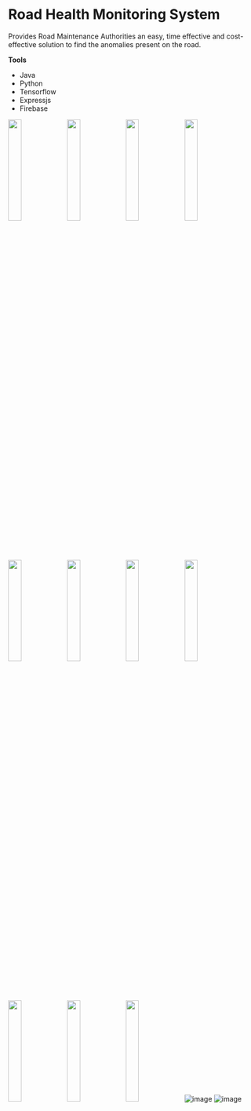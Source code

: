 # Road Health Monitoring System
Provides Road Maintenance Authorities an easy, time effective and cost-effective solution to find the anomalies present on the road. 
<br>

<b>Tools</b>
  <ul>
  <li>Java</>
  <li>Python</>
  <li>Tensorflow</>
  <li>Expressjs</>
  <li>Firebase</>
  </ul>

<img src="https://user-images.githubusercontent.com/21115664/113519642-f3a94a80-95a6-11eb-8270-a16200df5489.png" width="23%"></img> <img src="https://user-images.githubusercontent.com/21115664/113519643-f6a43b00-95a6-11eb-90cd-9bc94dc7fbef.png" width="23%"></img> <img src="https://user-images.githubusercontent.com/21115664/113519646-f86dfe80-95a6-11eb-8f8e-3e38ca5f9f41.png" width="23%"></img> <img src="https://user-images.githubusercontent.com/21115664/113519648-fdcb4900-95a6-11eb-91d6-3a82bc157141.png" width="23%"></img> <img src="https://user-images.githubusercontent.com/21115664/113519652-028ffd00-95a7-11eb-8204-592cb6f1432f.png" width="23%"></img> <img src="https://user-images.githubusercontent.com/21115664/113519654-058aed80-95a7-11eb-984c-02e13199ef1a.png" width="23%"></img> <img src="https://user-images.githubusercontent.com/21115664/113519657-09b70b00-95a7-11eb-9164-573233f03814.png" width="23%"></img> <img src="https://user-images.githubusercontent.com/21115664/113519660-0b80ce80-95a7-11eb-9495-959615e2a577.png" width="23%"></img> <img src="https://user-images.githubusercontent.com/21115664/113519661-0d4a9200-95a7-11eb-8062-b7996c7de023.png" width="23%"></img> <img src="https://user-images.githubusercontent.com/21115664/113519664-120f4600-95a7-11eb-8944-bd5eab20e134.png" width="23%"></img> <img src="https://user-images.githubusercontent.com/21115664/113519666-13d90980-95a7-11eb-8077-ae543ae75e21.png" width="23%"></img> 
![image](https://user-images.githubusercontent.com/21115664/113519863-6666f580-95a8-11eb-9f20-eda90709f894.png)
![image](https://user-images.githubusercontent.com/21115664/113519870-74b51180-95a8-11eb-8319-8c0a2d00c9ff.png)
